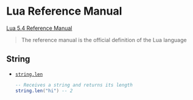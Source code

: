 # Lua Reference Manual

[Lua 5.4 Reference Manual](https://www.lua.org/manual/5.4/)

> The reference manual is the official definition of the Lua language



## String

* [`string.len`](https://www.lua.org/manual/5.4/manual.html#pdf-string.len)

    ```lua
    -- Receives a string and returns its length
    string.len("hi") -- 2
    ```

